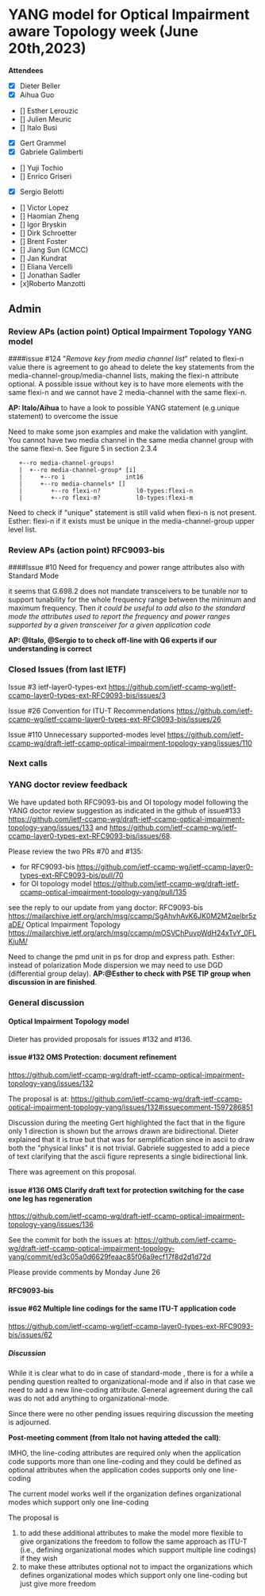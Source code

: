 # YANG model for Optical Impairment aware Topology week (June 20th,2023)


****Attendees****
- [x] Dieter Beller
- [x] Aihua Guo
- [] Esther Lerouzic
- [] Julien Meuric
- [] Italo Busi
- [x] Gert Grammel
- [x] Gabriele Galimberti 
- [] Yuji Tochio
- [] Enrico Griseri
- [x] Sergio Belotti
- [] Victor Lopez
- [] Haomian Zheng
- [] Igor Bryskin
- [] Dirk Schroetter
- [] Brent Foster
- [] Jiang Sun (CMCC)
- [] Jan Kundrat
- [] Eliana Vercelli
- [] Jonathan Sadler
- [x]Roberto Manzotti

## Admin

### Review APs (action point) Optical Impairment Topology YANG model

####issue #124 "*Remove key from media channel list*"
related to flexi-n value there is agreement to go ahead to delete the key statements from the media-channel-group/media-channel lists, 
making the flexi-n attribute optional.
A possible issue without key is to have more elements with the same flexi-n and we cannot have 2 media-channel with the same flexi-n.

**AP: Italo/Aihua** to have a look to possible YANG statement (e.g.unique statement) to overcome the issue

Need to make some json examples and make the validation with yanglint.
You cannot have two media channel in the same media channel group with the same flexi-n. See figure 5 in section 2.3.4

       +--ro media-channel-groups!
       |  +--ro media-channel-group* [i]
       |     +--ro i                 int16
       |     +--ro media-channels* []
       |        +--ro flexi-n?          l0-types:flexi-n
       |        +--ro flexi-m?          l0-types:flexi-m

Need to check if "unique" statement is still valid when flexi-n is not present.
Esther: flexi-n if it exists must be unique in the media-channel-group upper level list.


### Review APs (action point) RFC9093-bis

####Issue #10 Need for frequency and power range attributes also with Standard Mode

it seems that G.698.2 does not mandate transceivers to be tunable nor to support tunability for the whole frequency range between 
the minimum and maximum frequency.
Then *it could be useful to add also to the standard mode the attributes used to report the frequency and power ranges supported by a given transceiver
for a given application code*

**AP: @Italo, @Sergio to to check off-line with Q6 experts if our understanding is correct**


### Closed Issues (from last IETF)

Issue #3 ietf-layer0-types-ext 
https://github.com/ietf-ccamp-wg/ietf-ccamp-layer0-types-ext-RFC9093-bis/issues/3

Issue #26 Convention for ITU-T Recommendations
https://github.com/ietf-ccamp-wg/ietf-ccamp-layer0-types-ext-RFC9093-bis/issues/26

Issue #110 Unnecessary supported-modes level
https://github.com/ietf-ccamp-wg/draft-ietf-ccamp-optical-impairment-topology-yang/issues/110

### Next calls


### YANG doctor review feedback

We have updated both RFC9093-bis and OI topology model 
following the YANG doctor review suggestion as indicated in the github of issue#133
https://github.com/ietf-ccamp-wg/draft-ietf-ccamp-optical-impairment-topology-yang/issues/133
and https://github.com/ietf-ccamp-wg/ietf-ccamp-layer0-types-ext-RFC9093-bis/issues/68.

Please review the two PRs #70 and #135: 
* for RFC9093-bis https://github.com/ietf-ccamp-wg/ietf-ccamp-layer0-types-ext-RFC9093-bis/pull/70
* for OI topology model https://github.com/ietf-ccamp-wg/draft-ietf-ccamp-optical-impairment-topology-yang/pull/135

see the reply to our update from yang doctor:
RFC9093-bis https://mailarchive.ietf.org/arch/msg/ccamp/SgAhvhAvK6JK0M2M2qelbr5zaDE/
Optical Impairment Topology https://mailarchive.ietf.org/arch/msg/ccamp/mOSVChPuvpWdH24xTvY_0FLKjuM/

Need to change the pmd unit in ps for drop and express path.
Esther: instead of polarization Mode dispersion we may need to use DGD (differential group delay). 
**AP:@Esther to check with PSE TIP group when discussion in are finished**.

### General discussion
 
#### Optical Impairment Topology model

Dieter has provided proposals for issues #132 and #136.
#### issue #132 OMS Protection: document refinement
https://github.com/ietf-ccamp-wg/draft-ietf-ccamp-optical-impairment-topology-yang/issues/132

The proposal is at:
https://github.com/ietf-ccamp-wg/draft-ietf-ccamp-optical-impairment-topology-yang/issues/132#issuecomment-1597286851

Discussion during the meeting
Gert highlighted the fact that in the figure only 1 direction is shown but the arrows drawn are bidirectional.
Dieter explained that it is true but that was for semplification since in ascii to draw both the "physical links" it is not trivial.
Gabriele suggested to add a piece of text clarifying that the ascii figure represents a single bidirectional link.

There was agreement on this proposal.

#### issue #136 OMS Clarify draft text for protection switching for the case one leg has regeneration
https://github.com/ietf-ccamp-wg/draft-ietf-ccamp-optical-impairment-topology-yang/issues/136

See the commit for both the issues at:
https://github.com/ietf-ccamp-wg/draft-ietf-ccamp-optical-impairment-topology-yang/commit/ed3c05a0d6629feaac85f06a9ecf17f8d2d1d72d

Please provide comments by Monday June 26 

#### RFC9093-bis


#### issue #62 Multiple line codings for the same ITU-T application code
https://github.com/ietf-ccamp-wg/ietf-ccamp-layer0-types-ext-RFC9093-bis/issues/62

##### Discussion

While it is clear what to do in case of standard-mode , there is for a while a pending question realted to organizational-mode and if also in that
case we need to add a new line-coding attribute.
General agreement during the call was do not add anything to organizational-mode.

Since there were no other pending issues requiring discussion the meeting is adjourned. 

**Post-meeting comment (from Italo not having atteded the call)**:

IMHO, the line-coding attributes are required only when the application code supports more than one line-coding and they could be defined as 
optional attributes when the application codes supports only one line-coding

The current model works well if the organization defines organizational modes which support only one line-coding

The proposal is
1) to add these additional attributes to make the model more flexible to give organizations the freedom to follow the same approach as ITU-T
(i.e., defining organizational modes which support multiple line codings) if they wish
2) to make these attributes optional not to impact the organizations which defines organizational modes which support only one line-coding 
but just give more freedom




